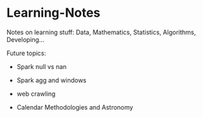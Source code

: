 # Learning-Notes

Notes on learning stuff: Data, Mathematics, Statistics, Algorithms, Developing...

Future topics:

- Spark null vs nan

- Spark agg and windows

- web crawling

- Calendar Methodologies and Astronomy
